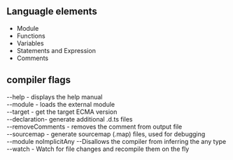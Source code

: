 
## Languagle elements
- Module
- Functions
- Variables
- Statements and Expression
- Comments

## compiler flags
--help    - displays the help manual  
--module  - loads the external module   
--target - get the target ECMA version  
--declaration- generate additional .d.ts files  
--removeComments - removes the comment from output file  
--sourcemap - generate sourcemap (.map) files, used for debugging  
--module noImplicitAny --Disallows the compiler from inferring the any type  
--watch - Watch for file changes and recompile them on the fly  